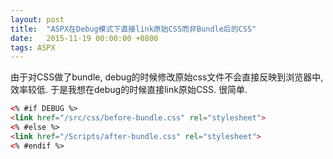 ```yaml
---
layout: post
title:  "ASPX在Debug模式下直接link原始CSS而非Bundle后的CSS"
date:   2015-11-19 00:00:00 +0800
tags: ASPX
---
```



由于对CSS做了bundle, debug的时候修改原始css文件不会直接反映到浏览器中, 效率较低. 于是我想在debug的时候直接link原始CSS. 很简单.

```aspx
<% #if DEBUG %>
<link href="/src/css/before-bundle.css" rel="stylesheet">
<% #else %>
<link href="/Scripts/after-bundle.css" rel="stylesheet">
<% #endif %>
```